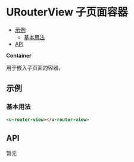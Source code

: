<!-- 该 README.md 根据 api.yaml 和 docs/*.md 自动生成，为了方便在 GitHub 和 NPM 上查阅。如需修改，请查看源文件 -->

# URouterView 子页面容器

- [示例](#示例)
    - [基本用法](#基本用法)
- [API]()


**Container**

用于嵌入子页面的容器。

## 示例
### 基本用法

``` html
<u-router-view></u-router-view>
```

## API

暂无
